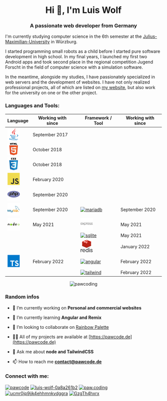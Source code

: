 <h1 align="center">Hi 👋, I'm Luis Wolf</h1>
<h3 align="center">A passionate web developer from Germany</h3>


I'm currently studying computer science in the 6th semester at the [Julius-Maximilian-University](https://www.informatik.uni-wuerzburg.de/) in Würzburg.

I started programming small robots as a child before I started pure software development in high school.
In my final years, I launched my first two Android apps and took second place in the regional competition Jugend Forscht in the field of computer science with a simulation software.

In the meantime, alongside my studies, I have passionately specialized in web servers and the development of websites.
I have not only realized professional projects, all of which are listed on [my website](https://pawcode.de/), but also work for the university on one or the other project.


<h3 align="left">Languages and Tools:</h3>

| Language | Working with since |   | Framework / Tool | Working with since |
| -------- | ------------------ | - | ---------------- | ------------------ |
| <a href="https://www.java.com" target="_blank" rel="noreferrer"> <img src="https://raw.githubusercontent.com/devicons/devicon/master/icons/java/java-original.svg" alt="java" width="40" height="40"/> </a> | September 2017
| <a href="https://www.w3.org/html/" target="_blank" rel="noreferrer"> <img src="https://raw.githubusercontent.com/devicons/devicon/master/icons/html5/html5-original-wordmark.svg" alt="html5" width="40" height="40"/> </a> | October 2018
| <a href="https://www.w3schools.com/css/" target="_blank" rel="noreferrer"> <img src="https://raw.githubusercontent.com/devicons/devicon/master/icons/css3/css3-original-wordmark.svg" alt="css3" width="40" height="40"/> </a> | October 2018
| <a href="https://developer.mozilla.org/en-US/docs/Web/JavaScript" target="_blank" rel="noreferrer"> <img src="https://raw.githubusercontent.com/devicons/devicon/master/icons/javascript/javascript-original.svg" alt="javascript" width="40" height="40"/> </a> | February 2020 |
| <a href="https://www.php.net" target="_blank" rel="noreferrer"> <img src="https://raw.githubusercontent.com/devicons/devicon/master/icons/php/php-original.svg" alt="php" width="40" height="40"/> </a> | September 2020 |
| <a href="https://www.mysql.com/" target="_blank" rel="noreferrer"> <img src="https://raw.githubusercontent.com/devicons/devicon/master/icons/mysql/mysql-original-wordmark.svg" alt="mysql" width="40" height="40"/> </a> | September 2020 | | <a href="https://mariadb.org/" target="_blank" rel="noreferrer"> <img src="https://www.vectorlogo.zone/logos/mariadb/mariadb-icon.svg" alt="mariadb" width="40" height="40"/> </a> | September 2020
| <a href="https://nodejs.org" target="_blank" rel="noreferrer"> <img src="https://raw.githubusercontent.com/devicons/devicon/master/icons/nodejs/nodejs-original-wordmark.svg" alt="nodejs" width="40" height="40"/> </a> | May 2021 | | <a href="https://expressjs.com" target="_blank" rel="noreferrer"> <img src="https://raw.githubusercontent.com/devicons/devicon/master/icons/express/express-original-wordmark.svg" alt="express" width="40" height="40"/> </a> | May 2021 |
| | | | <a href="https://www.sqlite.org/" target="_blank" rel="noreferrer"> <img src="https://www.vectorlogo.zone/logos/sqlite/sqlite-icon.svg" alt="sqlite" width="40" height="40"/> </a> | May 2021
| | | | <a href="https://redis.io" target="_blank" rel="noreferrer"> <img src="https://raw.githubusercontent.com/devicons/devicon/master/icons/redis/redis-original-wordmark.svg" alt="redis" width="40" height="40"/> </a> | January 2022 |
| <a href="https://www.typescriptlang.org/" target="_blank" rel="noreferrer"> <img src="https://raw.githubusercontent.com/devicons/devicon/master/icons/typescript/typescript-original.svg" alt="typescript" width="40" height="40"/> </a> | February 2022| | <a href="https://angular.io" target="_blank" rel="noreferrer"> <img src="https://angular.io/assets/images/logos/angular/angular.svg" alt="angular" width="40" height="40"/> </a> | February 2022 |
| | | | <a href="https://tailwindcss.com/" target="_blank" rel="noreferrer"> <img src="https://www.vectorlogo.zone/logos/tailwindcss/tailwindcss-icon.svg" alt="tailwind" width="40" height="40"/> </a> | February 2022


<p align="center"><img align="center" src="https://github-readme-stats.vercel.app/api/top-langs?username=pawcoding&show_icons=true&locale=en&layout=compact" alt="pawcoding" /></p>


<h3 align="left">Random infos</h3>

- 🔭 I’m currently working on **Personal and commercial websites**

- 🌱 I’m currently learning **Angular and Remix**

- 👯 I’m looking to collaborate on [Rainbow Palette](https://github.com/pawcoding/rainbow-palette)

- 👨‍💻 All of my projects are available at [https://pawcode.de](https://pawcode.de)

- 💬 Ask me about **node and TailwindCSS**

- 📫 How to reach me **contact@pawcode.de**


<h3 align="left">Connect with me:</h3>
<p align="left">
<a href="https://twitter.com/pawcode" target="blank"><img align="center" src="https://raw.githubusercontent.com/rahuldkjain/github-profile-readme-generator/master/src/images/icons/Social/twitter.svg" alt="pawcode" height="30" width="40" /></a>
<a href="https://linkedin.com/in/luis-wolf-0a8a261b2" target="blank"><img align="center" src="https://raw.githubusercontent.com/rahuldkjain/github-profile-readme-generator/master/src/images/icons/Social/linked-in-alt.svg" alt="luis-wolf-0a8a261b2" height="30" width="40" /></a>
<a href="https://instagram.com/paw.coding" target="blank"><img align="center" src="https://raw.githubusercontent.com/rahuldkjain/github-profile-readme-generator/master/src/images/icons/Social/instagram.svg" alt="paw.coding" height="30" width="40" /></a>
<a href="https://www.youtube.com/c/ucmr0jp9jjk4ehhmnkvdggra" target="blank"><img align="center" src="https://raw.githubusercontent.com/rahuldkjain/github-profile-readme-generator/master/src/images/icons/Social/youtube.svg" alt="ucmr0jp9jjk4ehhmnkvdggra" height="30" width="40" /></a>
<a href="https://discord.gg/GzgTh4hxrx" target="blank"><img align="center" src="https://raw.githubusercontent.com/rahuldkjain/github-profile-readme-generator/master/src/images/icons/Social/discord.svg" alt="GzgTh4hxrx" height="30" width="40" /></a>
</p>
